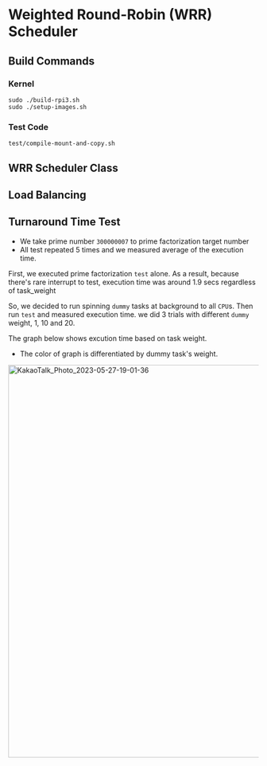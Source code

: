 # Weighted Round-Robin (WRR) Scheduler

## Build Commands
### Kernel
```shell
sudo ./build-rpi3.sh
sudo ./setup-images.sh
```

### Test Code
```shell
test/compile-mount-and-copy.sh
```

## WRR Scheduler Class


## Load Balancing


## Turnaround Time Test

- We take prime number `300000007` to prime factorization target number 
- All test repeated 5 times and we measured average of the execution time.

First, we executed prime factorization `test` alone. As a result, because there's rare interrupt to test, execution time was around 1.9 secs regardless of task_weight

So, we decided to run spinning `dummy` tasks at background to all `CPU`s. Then run `test` and measured execution time. we did 3 trials with different `dummy` weight, 1, 10 and 20.

The graph below shows excution time based on task weight.
- The color of graph is differentiated by dummy task's weight.

<img width="789" alt="KakaoTalk_Photo_2023-05-27-19-01-36" src="https://github.com/swsnu/project-3-hello-scheduler-team-6/assets/69378301/787d09d7-8d37-44c7-8548-32e1e0a77521">
